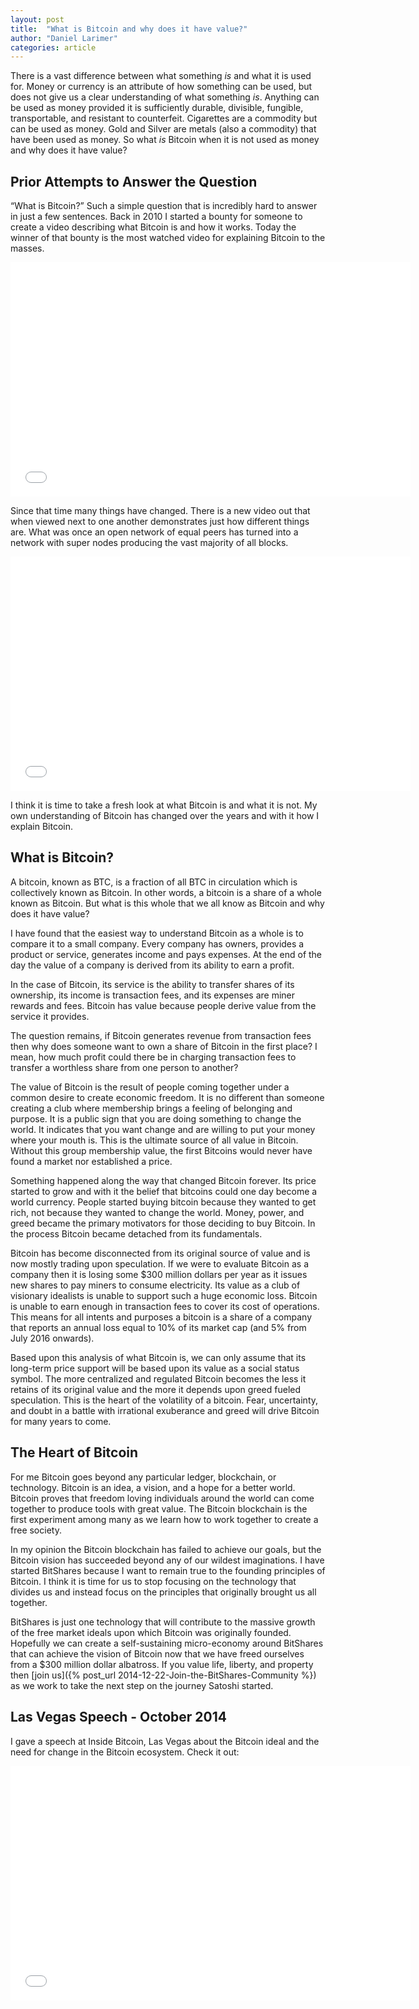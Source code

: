 ```yaml
---
layout: post
title:  "What is Bitcoin and why does it have value?"
author: "Daniel Larimer"
categories: article 
---
```

There is a vast difference between what something *is* and what it is used for.  Money or currency is an attribute of how something can be used, but does not give us a clear understanding of what something *is*.   Anything can be used as money provided it is sufficiently  durable, divisible, fungible, transportable, and resistant to counterfeit.   Cigarettes are a commodity but can be used as money.  Gold and Silver are metals (also a commodity) that have been used as money.    So what *is* Bitcoin when it is not used as money and why does it have value?

## Prior Attempts to Answer the Question

“What is Bitcoin?”  Such a simple question that is incredibly hard to answer in just a few sentences.    Back in 2010 I started a bounty for someone to create a video describing what Bitcoin is and how it works.   Today the winner of that bounty is the most watched video for explaining Bitcoin to the masses.

<iframe width="640" height="375" src="//www.youtube.com/embed/Um63OQz3bjo" frameborder="0" allowfullscreen></iframe>

Since that time many things have changed.  There is a new video out that when viewed next to one another demonstrates just how different things are.  What was once an open network of equal peers has turned into a network with super nodes producing the vast majority of all blocks.

<iframe width="640" height="375" src="//www.youtube.com/embed/Gc2en3nHxA4" frameborder="0" allowfullscreen></iframe>

I think it is time to take a fresh look at what Bitcoin is and what it is not.  My own understanding of Bitcoin has changed over the years and with it how I explain Bitcoin.

## What is Bitcoin?

A bitcoin, known as BTC, is a fraction of all BTC in circulation which is collectively known as Bitcoin.   In other words, a bitcoin is a share of a whole known as Bitcoin.  But what is this whole that we all know as Bitcoin and why does it have value?

I have found that the easiest way to understand Bitcoin as a whole is to compare it to a small company.   Every company has owners, provides a product or service, generates income and pays expenses.   At the end of the day the value of a company is derived from its ability to earn a profit. 

In the case of Bitcoin, its service is the ability to transfer shares of its ownership, its income is transaction fees, and its expenses are miner rewards and fees.   Bitcoin has value because people derive value from the service it provides.

The question remains, if Bitcoin generates revenue from transaction fees then why does someone want to own a share of Bitcoin in the first place?   I mean, how much profit could there be in charging transaction fees to transfer a worthless share from one person to another?

The value of Bitcoin is the result of people coming together under a common desire to create economic freedom.   It is no different than someone creating a club where membership brings a feeling of belonging and purpose.  It is a public sign that you are doing something to change the world.  It indicates that you want change and are willing to put your money where your mouth is.  This is the ultimate source of all value in Bitcoin.   Without this group membership value, the first Bitcoins would never have found a market nor established a price.

Something happened along the way that changed Bitcoin forever.  Its price started to grow and with it the belief that bitcoins could one day become a world currency.   People started buying bitcoin because they wanted to get rich, not because they wanted to change the world.   Money, power, and greed became the primary motivators for those deciding to buy Bitcoin.  In the process Bitcoin became detached from its fundamentals. 

Bitcoin has become disconnected from its original source of value and is now mostly trading upon speculation.   If we were to evaluate Bitcoin as a company then it is losing some $300 million dollars per year as it issues new shares to pay miners to consume electricity.   Its value as a club of visionary idealists is unable to support such a huge economic loss.  Bitcoin is unable to earn enough in transaction fees to cover its cost of operations.  This means for all intents and purposes a bitcoin is a share of a company that reports an annual loss equal to 10% of its market cap (and 5% from July 2016 onwards).

Based upon this analysis of what Bitcoin is, we can only assume that its long-term price support will be based upon its value as a social status symbol.  The more centralized and regulated Bitcoin becomes the less it retains of its original value and the more it depends upon greed fueled speculation.    This is the heart of the volatility of a bitcoin.   Fear, uncertainty, and doubt in a battle with irrational exuberance and greed will drive Bitcoin for many years to come.   

## The Heart of Bitcoin 

For me Bitcoin goes beyond any particular ledger, blockchain, or technology.  Bitcoin is an idea, a vision, and a hope for a better world.   Bitcoin proves that freedom loving individuals around the world can come together to produce tools with great value.  The Bitcoin blockchain is the first experiment among many as we learn how to work together to create a free society.

In my opinion the Bitcoin blockchain has failed to achieve our goals, but the Bitcoin vision has succeeded beyond any of our wildest imaginations.   I have started BitShares because I want to remain true to the founding principles of Bitcoin.   I think it is time for us to stop focusing on the technology that divides us and instead focus on the principles that originally brought us all together.   

BitShares is just one technology that will contribute to the massive growth of the free market ideals upon which Bitcoin was originally founded.  Hopefully we can create a self-sustaining micro-economy around BitShares that can achieve the vision of Bitcoin now that we have freed ourselves from a $300 million dollar albatross.  If you value life, liberty, and property then [join us]({% post_url  2014-12-22-Join-the-BitShares-Community %}) as we work to take the next step on the journey Satoshi started. 

## Las Vegas Speech - October 2014

I gave a speech at Inside Bitcoin, Las Vegas about the Bitcoin ideal and the need for change in the Bitcoin ecosystem.    Check it out:

<iframe width="640" height="375" src="//www.youtube.com/embed/U44MujtVj00" frameborder="0" allowfullscreen></iframe>
 

